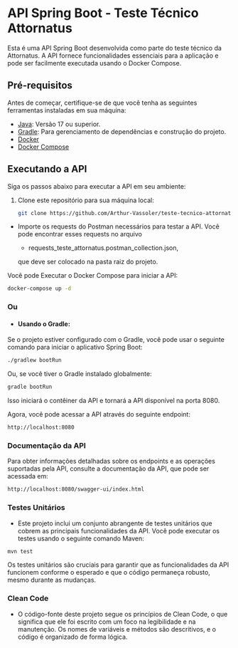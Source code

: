 # API Spring Boot - Teste Técnico Attornatus

Esta é uma API Spring Boot desenvolvida como parte do teste técnico da Attornatus.
A API fornece funcionalidades essenciais para a aplicação e pode ser
facilmente executada usando o Docker Compose.

## Pré-requisitos

Antes de começar, certifique-se de que você tenha as seguintes ferramentas instaladas em sua máquina:

- [Java](https://www.java.com/): Versão 17 ou superior.
- [Gradle](https://gradle.org/): Para gerenciamento de dependências e construção do projeto.
- [Docker](https://www.docker.com/get-started)
- [Docker Compose](https://docs.docker.com/compose/install/)

## Executando a API

Siga os passos abaixo para executar a API em seu ambiente:

1. Clone este repositório para sua máquina local:

   ```bash
   git clone https://github.com/Arthur-Vassoler/teste-tecnico-attornatus

- Importe os requests do Postman necessários para testar a API.
 Você pode encontrar esses requests no arquivo
  - requests_teste_attornatus.postman_collection.json,

  que deve ser colocado na pasta raiz do projeto.

Você pode Executar o Docker Compose para iniciar a API:

```bash
docker-compose up -d
```

### Ou

- #### Usando o Gradle: <br>
Se o projeto estiver configurado com o Gradle, você pode usar o seguinte comando para iniciar o aplicativo Spring Boot:

```bash
./gradlew bootRun
```

Ou, se você tiver o Gradle instalado globalmente:

```bash
gradle bootRun
```

Isso iniciará o contêiner da API e tornará a API disponível na porta 8080.

Agora, você pode acessar a API através do seguinte endpoint:

```bash
http://localhost:8080
```

### Documentação da API
Para obter informações detalhadas sobre os endpoints e as operações suportadas pela API, consulte a documentação da API, que pode ser acessada em:

```bash
http://localhost:8080/swagger-ui/index.html
```

### Testes Unitários
-   Este projeto inclui um conjunto abrangente de testes unitários que cobrem as principais funcionalidades da API. Você pode executar os testes usando o seguinte comando Maven:

```bash
mvn test
```

Os testes unitários são cruciais para garantir que as funcionalidades da API funcionem conforme o esperado e que o código permaneça robusto, mesmo durante as mudanças.

### Clean Code
- O código-fonte deste projeto segue os princípios de Clean Code, o que significa que ele foi escrito com um foco na legibilidade e na manutenção. Os nomes de variáveis e métodos são descritivos, e o código é organizado de forma lógica.